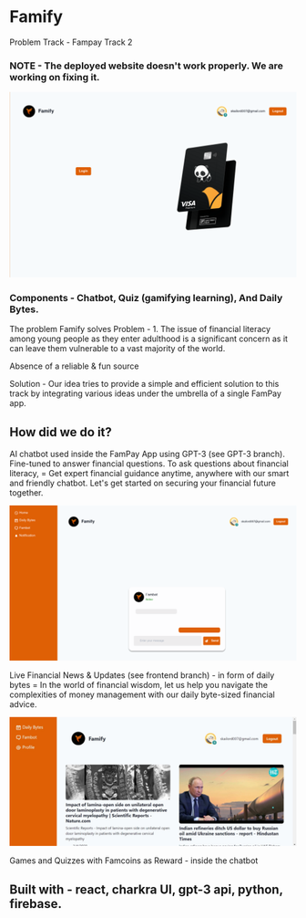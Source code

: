 # Famify
Problem Track - Fampay Track 2

### NOTE - The deployed website doesn't work properly. We are working on fixing it.

![alt text](https://github.com/SUNS-TIET/Famify/blob/main/Images/Homepage.png?raw=true)

### Components - Chatbot, Quiz (gamifying learning), And Daily Bytes.
The problem Famify solves
Problem - 1. The issue of financial literacy
 among young people as they enter adulthood is a significant concern as 
it can leave them vulnerable to a vast majority of the world.

Absence of a reliable & fun source

Solution - Our idea tries to provide a 
simple and efficient solution to this track by integrating various ideas
 under the umbrella of a single FamPay app.

## How did we do it?

AI chatbot used inside the FamPay App using GPT-3 (see GPT-3 branch). Fine-tuned to answer financial questions.
To ask questions about financial literacy, = Get expert financial guidance 
anytime, anywhere with our smart and friendly chatbot. Let's get started on securing your financial future together.

![alt text](https://github.com/SUNS-TIET/Famify/blob/main/Images/Fambot.png?raw=true)


Live Financial News & Updates (see frontend branch) - in form 
of daily bytes = In the world of financial wisdom, let us help you 
navigate the complexities of money management with our daily byte-sized 
financial advice.

![alt text](https://github.com/SUNS-TIET/Famify/blob/main/Images/Daily-Bytes.jpeg?raw=true)


Games and Quizzes with Famcoins as Reward -  inside the chatbot


## Built with - react, charkra UI, gpt-3 api, python, firebase.
